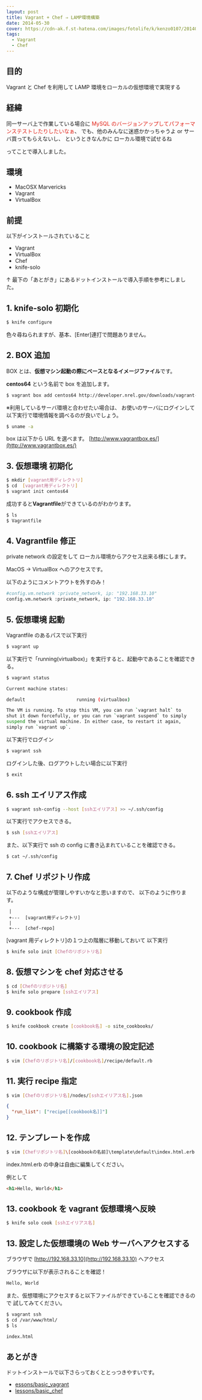 ```yaml
---
layout: post
title: Vagrant + Chef ⇒ LAMP環境構築
date: 2014-05-30
cover: https://cdn-ak.f.st-hatena.com/images/fotolife/k/kenzo0107/20140530/20140530224409.png
tags:
  - Vagrant
  - Chef
---
```


## 目的

Vagrant と Chef を利用して LAMP 環境をローカルの仮想環境で実現する

## 経緯

同一サーバ上で作業している場合に
<span style="color: #e2241a">MySQL のバージョンアップしてパフォーマンステストしたりしたいなぁ</span>、
でも、他のみんなに迷惑かかっちゃうよ or サーバ買ってもらえないし、
というときなんかに
ローカル環境で試せるね

ってことで導入しました。

## 環境

- MacOSX Marvericks
- Vagrant
- VirtualBox

## 前提

以下がインストールされていること

- Vagrant
- VirtualBox
- Chef
- knife-solo

↑ 最下の「あとがき」にあるドットインストールで導入手順を参考にしました。

## 1. knife-solo 初期化

```sh
$ knife configure
```

色々尋ねられますが、基本、[Enter]連打で問題ありません。

## 2. BOX 追加

BOX とは、<b>仮想マシン起動の際にベースとなるイメージファイル</b>です。

<b>centos64</b> という名前で box を追加します。

```sh
$ vagrant box add centos64 http://developer.nrel.gov/downloads/vagrant-boxes/CentOS-6.4-i386-v20131103.box
```

※利用しているサーバ環境と合わせたい場合は、
お使いのサーバにログインして以下実行で環境情報を調べるのが良いでしょう。

```sh
$ uname -a
```

box は以下から URL を選べます。
[http://www.vagrantbox.es/](http://www.vagrantbox.es/)

## 3. 仮想環境 初期化

```sh
$ mkdir [vagrant用ディレクトリ]
$ cd  [vagrant用ディレクトリ]
$ vagrant init centos64
```

成功すると<b>Vagrantfile</b>ができているのがわかります。

```sh
$ ls
$ Vagrantfile
```

## 4. Vagrantfile 修正

private network の設定をして
ローカル環境からアクセス出来る様にします。

MacOS → VirtualBox
へのアクセスです。

以下のようにコメントアウトを外すのみ！

```sh
#config.vm.network :private_network, ip: "192.168.33.10"
config.vm.network :private_network, ip: "192.168.33.10"
```

## 5. 仮想環境 起動

Vagrantfile のあるパスで以下実行

```sh
$ vagrant up
```

以下実行で「running(virtualbox)」を実行すると、起動中であることを確認できる。

```sh
$ vagrant status
```

```sh
Current machine states:

default                   running (virtualbox)

The VM is running. To stop this VM, you can run `vagrant halt` to
shut it down forcefully, or you can run `vagrant suspend` to simply
suspend the virtual machine. In either case, to restart it again,
simply run `vagrant up`.
```

以下実行でログイン

```sh
$ vagrant ssh
```

ログインした後、ログアウトしたい場合に以下実行

```sh
$ exit
```

## 6. ssh エイリアス作成

```sh
$ vagrant ssh-config --host [sshエイリアス] >> ~/.ssh/config
```

以下実行でアクセスできる。

```sh
$ ssh [sshエイリアス]
```

また、以下実行で ssh の config に書き込まれていることを確認できる。

```sh
$ cat ~/.ssh/config
```

## 7. Chef リポジトリ作成

以下のような構成が管理しやすいかなと思いますので、
以下のように作ります。

```
 |
 +---  [vagrant用ディレクトリ]
 |
 +---  [chef-repo]
```

[vagrant 用ディレクトリ]の１つ上の階層に移動しておいて
以下実行

```sh
$ knife solo init [Chefのリポジトリ名]
```

## 8. 仮想マシンを chef 対応させる

```sh
$ cd [Chefのリポジトリ名]
$ knife solo prepare [sshエイリアス]
```

## 9. cookbook 作成

```sh
$ knife cookbook create [cookbook名] -o site_cookbooks/
```

## 10. cookbook に構築する環境の設定記述

```sh
$ vim [Chefのリポジトリ名]/[cookbook名]/recipe/default.rb
```

## 11. 実行 recipe 指定

```sh
$ vim [Chefのリポジトリ名]/nodes/[sshエイリアス名].json
```

```json
{
  "run_list": ["recipe[[cookbook名]]"]
}
```

## 12. テンプレートを作成

```sh
$ vim [Chefリポジトリ名]\[cookbookの名前]\template\default\index.html.erb
```

index.html.erb の中身は自由に編集してください。

例として

```html
<h1>Hello, World</h1>
```

## 13. cookbook を vagrant 仮想環境へ反映

```sh
$ knife solo cook [sshエイリアス名]
```

## 13. 設定した仮想環境の Web サーバへアクセスする

ブラウザで [http://192.168.33.10](http://192.168.33.10) へアクセス

ブラウザに以下が表示されることを確認！

```sh
Hello, World
```

また、仮想環境にアクセスすると以下ファイルができていることを確認できるので
試してみてください。

```sh
$ vagrant ssh
$ cd /var/www/html/
$ ls

index.html
```

## あとがき

ドットインストールで以下さらっておくととっつきやすいです。

- [essons/basic_vagrant](http://dotinstall.com/lessons/basic_vagrant)
- [lessons/basic_chef](http://dotinstall.com/lessons/basic_chef)

